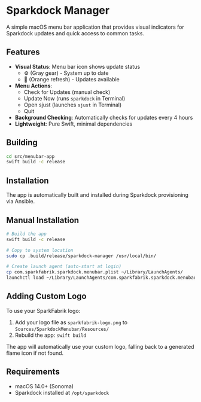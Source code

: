 # Sparkdock Manager

A simple macOS menu bar application that provides visual indicators for Sparkdock updates and quick access to common tasks.

## Features

- **Visual Status**: Menu bar icon shows update status
  - ⚙️ (Gray gear) - System up to date  
  - 🔄 (Orange refresh) - Updates available
- **Menu Actions**:
  - Check for Updates (manual check)
  - Update Now (runs `sparkdock` in Terminal)
  - Open sjust (launches `sjust` in Terminal)
  - Quit
- **Background Checking**: Automatically checks for updates every 4 hours
- **Lightweight**: Pure Swift, minimal dependencies

## Building

```bash
cd src/menubar-app
swift build -c release
```

## Installation

The app is automatically built and installed during Sparkdock provisioning via Ansible.

## Manual Installation

```bash
# Build the app
swift build -c release

# Copy to system location
sudo cp .build/release/sparkdock-manager /usr/local/bin/

# Create launch agent (auto-start at login)
cp com.sparkfabrik.sparkdock.menubar.plist ~/Library/LaunchAgents/
launchctl load ~/Library/LaunchAgents/com.sparkfabrik.sparkdock.menubar.plist
```

## Adding Custom Logo

To use your SparkFabrik logo:

1. Add your logo file as `sparkfabrik-logo.png` to `Sources/SparkdockMenubar/Resources/`
2. Rebuild the app: `swift build`

The app will automatically use your custom logo, falling back to a generated flame icon if not found.

## Requirements

- macOS 14.0+ (Sonoma)
- Sparkdock installed at `/opt/sparkdock`